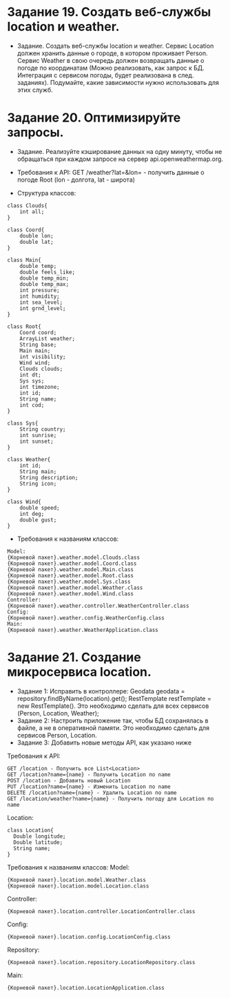 # Задание 19. Создать веб-службы location и weather.
* Задание. Создать веб-службы location и weather.
Сервис Location должен хранить данные о городе, в котором проживает Person. Сервис Weather в свою очередь должен возвращать данные о погоде по координатам (Можно реализовать, как запрос к БД. Интеграция с сервисом погоды, будет реализована в след. заданиях).
Подумайте, какие зависимости нужно использовать для этих служб.

# Задание 20. Оптимизируйте запросы.
* Задание. Реализуйте кэширование данных на одну минуту, чтобы не обращаться при каждом запросе на сервер api.openweathermap.org.

* Требования к API:
GET /weather?lat=&lon= - получить данные о погоде Root (lon - долгота, lat - широта)
* Структура классов:

```
class Clouds{
    int all;
}

class Coord{
    double lon;
    double lat;
}

class Main{
    double temp;
    double feels_like;
    double temp_min;
    double temp_max;
    int pressure;
    int humidity;
    int sea_level;
    int grnd_level;
}

class Root{
    Coord coord;
    ArrayList weather;
    String base;
    Main main;
    int visibility;
    Wind wind;
    Clouds clouds;
    int dt;
    Sys sys;
    int timezone;
    int id;
    String name;
    int cod;
}

class Sys{
    String country;
    int sunrise;
    int sunset;
}

class Weather{
    int id;
    String main;
    String description;
    String icon;
}

class Wind{
    double speed;
    int deg;
    double gust;
}

```

* Требования к названиям классов:
```
Model:
{Корневой пакет}.weather.model.Clouds.class
{Корневой пакет}.weather.model.Coord.class
{Корневой пакет}.weather.model.Main.class
{Корневой пакет}.weather.model.Root.class
{Корневой пакет}.weather.model.Sys.class
{Корневой пакет}.weather.model.Weather.class
{Корневой пакет}.weather.model.Wind.class
Controller:
{Корневой пакет}.weather.controller.WeatherController.class
Config:
{Корневой пакет}.weather.config.WeatherConfig.class
Main:
{Корневой пакет}.weather.WeatherApplication.class
```

# Задание 21. Создание микросервиса location.
* Задание 1: Исправить в контроллере: Geodata geodata = repository.findByName(location).get(); RestTemplate restTemplate = new RestTemplate(). Это необходимо сделать для всех сервисов (Person, Location, Weather);
* Задание 2: Настроить приложение так, чтобы БД сохранялась в файле, а не в оперативной памяти. Это необходимо сделать для сервисов Person, Location.
* Задание 3: Добавить новые методы API, как указано ниже

Требования к API:
```
GET /location - Получить все List<Location>
GET /location?name={name} - Получить Location по name
POST /location - Добавить новый Location
PUT /location?name={name} - Изменить Location по name
DELETE /location?name={name} - Удалить Location по name
GET /location/weather?name={name} - Получить погоду для Location по name
```
Location:
```
class Location{
  Double longitude;
  Double latitude;
  String name;
}
```
Требования к названиям классов:
Model:
```
{Корневой пакет}.location.model.Weather.class
{Корневой пакет}.location.model.Location.class
```
Controller:
```
{Корневой пакет}.location.controller.LocationController.class
```
Config:
```
{Корневой пакет}.location.config.LocationConfig.class
```
Repository:
```
{Корневой пакет}.location.repository.LocationRepository.class
```
Main:
```
{Корневой пакет}.location.LocationApplication.class
```

